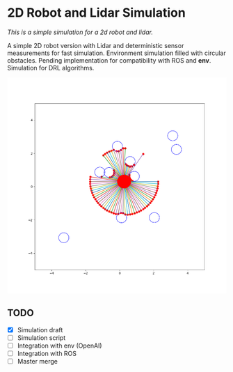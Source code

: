 # 2D Robot and Lidar Simulation

*This is a simple simulation for a 2d robot and lidar.*

A simple 2D robot version with Lidar and deterministic sensor measurements for fast simulation. Environment simulation filled with circular obstacles.
Pending implementation for compatibility with ROS and **env**. Simulation for DRL algorithms.

![image](./assets/simulation.png)

## TODO
- [x] Simulation draft
- [ ] Simulation script
- [ ] Integration with env (OpenAI)
- [ ] Integration with ROS
- [ ] Master merge
